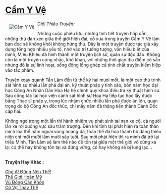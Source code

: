 <a href="https://utruyen.com/cam-y-ve/2171/" title="Cẩm Y Vệ"><h1>Cẩm Y Vệ</h1></a><div style="display:table"><img align="right" style="float: left; padding: 10px;" src="https://utruyen.com/images/story/200x260/cam-y-ve.jpg" alt="Cẩm Y Vệ"><em>Giới Thiệu Truyện:</em><p></p>Những cuộc phiêu lưu, những tình tiết truyện hấp dẫn, những thứ đan xen giữa thế giới hiện đại, cổ xưa trong truyện Cẩm Y Vệ làm bạn đọc sẽ không khỏi không hứng thú. Đây là một truyện được tác giả xây dựng tổng hợp nhiều yếu tố, nhờ vào trí tưởng tượng, vốn hiểu biết của mình, Miêu Khiêu đã hình thành một truyện lịch sử, quân sự độc đáo. Không còn là một truyện cứng nhắc, khô khan, với những thời gian địa điểm có sẵn nhưng đó là sự linh hoạt, sống động lồng ghép cả tính chất truyện kiếm hiệp vào tác phẩm.<p></p>Truyện xoay quanh Tần Lâm đến từ thế kỷ hai mươi mốt, là một cao thủ trinh sát hình sự nhiều lần phá đại án, kỹ thuật pháp y tinh xảo, bốn năm học đại học Công An Nhân Dân Hoa Hạ hệ chính quy khoa điều tra kỹ thuật hình sự. Sau công tác tại học viện cảnh sát hình sự Hoa Hạ tiếp tục học lấy được bằng Thạc sĩ pháp y, trong lúc nhậm chức nhiều lần phá được án lớn, quan trọng do bộ Công An đốc thúc, chỉ mấy năm đã thăng tiến thành Cảnh Đốc cấp hai.<p></p>Không ngờ trong một lần thi hành nhiệm vụ phát sinh tai nạn xe cộ, cả người lẫn xe rơi xuống vực sâu trăm trượng. Đến khi tỉnh lại phát hiện ra toàn thân mình lõa thể nằm ngoài vùng hoang dã, thân thể đã hóa thành bộ dáng thiếu niên chỉ mới mười lăm mười sáu tuổi. Sau mới phát hiện thì ra mình đã trở lại triều Minh, Tần Lâm sẽ làm thế nào để tồn tại giữa một thế giới vô cùng xa lạ; có thể hay không tồn tại và đứng vững, có hay không sẽ bị lung lạc...</div><p><br><b>Truyện Hay Khác :</b></p><a href="https://utruyen.com/chu-a-dung-nen-the/13526/" alt="Chú À! Đừng Nên Thế!">Chú À! Đừng Nên Thế!</a><br/><a href="https://truyenhot2020.wordpress.com/2019/12/11/the-gioi-hoan-my/" alt="Thế Giới Hoàn Mỹ">Thế Giới Hoàn Mỹ</a><br/><a href="https://truyenhot2019.blogspot.com/2019/12/vu-dong-can-khon.html" alt="Vũ Động Càn Khôn">Vũ Động Càn Khôn</a><br/><a href="https://truyenhot2020.wordpress.com/2019/12/11/co-vo-thay-the/" alt="Cô Vợ Thay Thế">Cô Vợ Thay Thế</a><br/>